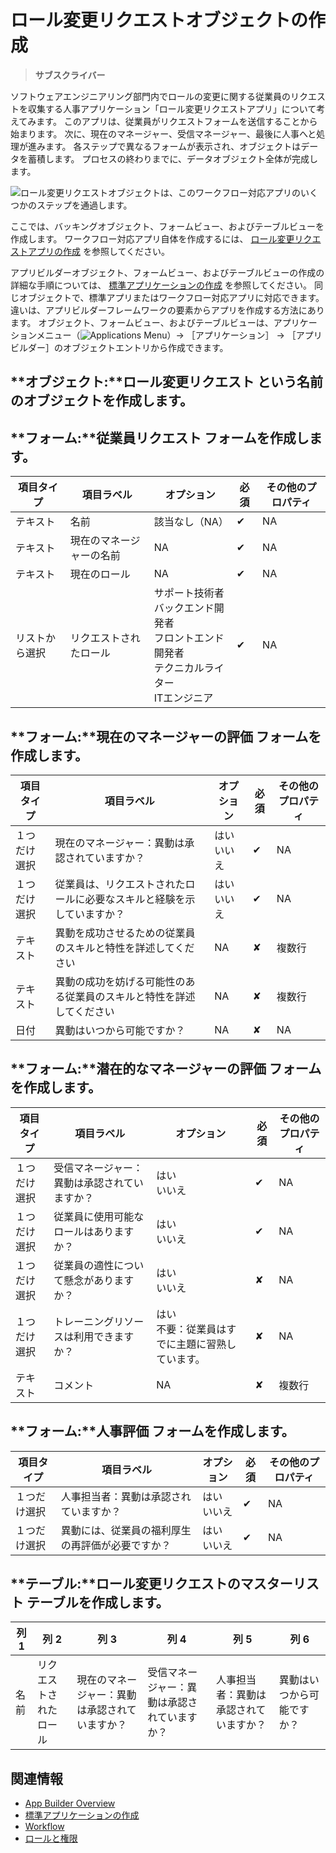 # ロール変更リクエストオブジェクトの作成

> **サブスクライバー**

ソフトウェアエンジニアリング部門内でロールの変更に関する従業員のリクエストを収集する人事アプリケーション「ロール変更リクエストアプリ」について考えてみます。 このアプリは、従業員がリクエストフォームを送信することから始まります。 次に、現在のマネージャー、受信マネージャー、最後に人事へと処理が進みます。 各ステップで異なるフォームが表示され、オブジェクトはデータを蓄積します。 プロセスの終わりまでに、データオブジェクト全体が完成します。

![ロール変更リクエストオブジェクトは、このワークフロー対応アプリのいくつかのステップを通過します。](./creating-the-role-change-request-object/images/01.png)

ここでは、バッキングオブジェクト、フォームビュー、およびテーブルビューを作成します。 ワークフロー対応アプリ自体を作成するには、 [ロール変更リクエストアプリの作成](./creating-the-role-change-request-app.md) を参照してください。

アプリビルダーオブジェクト、フォームビュー、およびテーブルビューの作成の詳細な手順については、 [標準アプリケーションの作成](./creating-a-standard-application.md) を参照してください。 同じオブジェクトで、標準アプリまたはワークフロー対応アプリに対応できます。 違いは、アプリビルダーフレームワークの要素からアプリを作成する方法にあります。 オブジェクト、フォームビュー、およびテーブルビューは、アプリケーションメニュー（![Applications Menu](../../images/icon-applications-menu.png)）&rarr; ［アプリケーション］ &rarr; ［アプリビルダー］のオブジェクトエントリから作成できます。

## **オブジェクト:****ロール変更リクエスト** という名前のオブジェクトを作成します。

## **フォーム:****従業員リクエスト** フォームを作成します。

   | 項目タイプ   | 項目ラベル        | オプション                                                                                              | 必須       | その他のプロパティ |
   | ------- | ------------ | -------------------------------------------------------------------------------------------------- | -------- | --------- |
   | テキスト    | 名前           | 該当なし（NA）                                                                                           | &#10004; | NA        |
   | テキスト    | 現在のマネージャーの名前 | NA                                                                                                 | &#10004; | NA        |
   | テキスト    | 現在のロール       | NA                                                                                                 | &#10004; | NA        |
   | リストから選択 | リクエストされたロール  | サポート技術者 <br /> バックエンド開発者 <br /> フロントエンド開発者 <br /> テクニカルライター <br /> ITエンジニア | &#10004; | NA        |

## **フォーム:****現在のマネージャーの評価** フォームを作成します。

   | 項目タイプ  | 項目ラベル                               | オプション               | 必須       | その他のプロパティ |
   | ------ | ----------------------------------- | ------------------- | -------- | --------- |
   | １つだけ選択 | 現在のマネージャー：異動は承認されていますか？             | はい <br /> いいえ | &#10004; | NA        |
   | １つだけ選択 | 従業員は、リクエストされたロールに必要なスキルと経験を示していますか？ | はい <br /> いいえ | &#10004; | NA        |
   | テキスト   | 異動を成功させるための従業員のスキルと特性を詳述してください      | NA                  | &#10008; | 複数行       |
   | テキスト   | 異動の成功を妨げる可能性のある従業員のスキルと特性を詳述してください  | NA                  | &#10008; | 複数行       |
   | 日付     | 異動はいつから可能ですか？                       | NA                  | &#10008; | NA        |

## **フォーム:****潜在的なマネージャーの評価** フォームを作成します。

   | 項目タイプ  | 項目ラベル                  | オプション                                 | 必須       | その他のプロパティ |
   | ------ | ---------------------- | ------------------------------------- | -------- | --------- |
   | １つだけ選択 | 受信マネージャー：異動は承認されていますか？ | はい <br /> いいえ                   | &#10004; | NA        |
   | １つだけ選択 | 従業員に使用可能なロールはありますか？    | はい <br /> いいえ                   | &#10004; | NA        |
   | １つだけ選択 | 従業員の適性について懸念がありますか？    | はい <br /> いいえ                   | &#10008; | NA        |
   | １つだけ選択 | トレーニングリソースは利用できますか？    | はい <br /> 不要：従業員はすでに主題に習熟しています。 | &#10008; | NA        |
   | テキスト   | コメント                   | NA                                    | &#10008; | 複数行 | NA  |

## **フォーム:****人事評価** フォームを作成します。

   | 項目タイプ  | 項目ラベル                    | オプション               | 必須       | その他のプロパティ |
   | ------ | ------------------------ | ------------------- | -------- | --------- |
   | １つだけ選択 | 人事担当者：異動は承認されていますか？      | はい <br /> いいえ | &#10004; | NA        |
   | １つだけ選択 | 異動には、従業員の福利厚生の再評価が必要ですか？ | はい <br /> いいえ | &#10004; | NA        |

## **テーブル:****ロール変更リクエストのマスターリスト** テーブルを作成します。

   | 列 1 | 列 2         | 列 3                     | 列 4                    | 列 5                 | 列 6           |
   | --- | ----------- | ----------------------- | ---------------------- | ------------------- | ------------- |
   | 名前  | リクエストされたロール | 現在のマネージャー：異動は承認されていますか？ | 受信マネージャー：異動は承認されていますか？ | 人事担当者：異動は承認されていますか？ | 異動はいつから可能ですか？ |

<a name="related-information" />

## 関連情報

* [App Builder Overview](../app-builder.md)
* [標準アプリケーションの作成](./creating-a-standard-application.md)
* [Workflow](../../process-automation/workflow/introduction-to-workflow.md)
* [ロールと権限](../../users-and-permissions/roles-and-permissions/understanding-roles-and-permissions.md)

